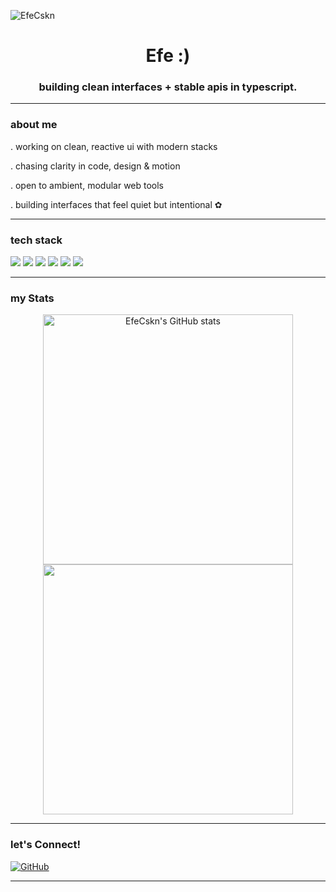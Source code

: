 <p align="left">
  <img src="https://komarev.com/ghpvc/?username=EfeCskn&label=Profile%20views&color=0e75b6&style=flat" alt="EfeCskn" />
</p>

<h1 align="center">Efe :)</h1>
<h3 align="center">building clean interfaces + stable apis in typescript.</h3>

---

### about me

. working on clean, reactive ui with modern stacks

. chasing clarity in code, design & motion

. open to ambient, modular web tools

. building interfaces that feel quiet but intentional ✿

---

### tech stack

<p align="left">
  <img src="https://img.shields.io/badge/-HTML5-E34F26?style=for-the-badge&logo=html5&logoColor=white" />
  <img src="https://img.shields.io/badge/-CSS3-1572B6?style=for-the-badge&logo=css3" />
  <img src="https://img.shields.io/badge/-JavaScript-F7DF1E?style=for-the-badge&logo=javascript&logoColor=black" />
  <img src="https://img.shields.io/badge/-React-61DAFB?style=for-the-badge&logo=react&logoColor=black" />
  <img src="https://img.shields.io/badge/-Tailwind_CSS-38B2AC?style=for-the-badge&logo=tailwind-css&logoColor=white" />
  <img src="https://img.shields.io/badge/-Git-F05032?style=for-the-badge&logo=git&logoColor=white" />
</p>

---

### my Stats

<p align="center">
  <img src="https://github-readme-stats.vercel.app/api?username=EfeCskn&show_icons=true&theme=radical" alt="EfeCskn's GitHub stats" width="400"/>
  <img src="https://github-readme-streak-stats.herokuapp.com?user=EfeCskn&theme=radical&hide_border=true" width="400"/>
</p>

---

### let's Connect!

<p align="left">
  <a href="https://github.com/EfeCskn" target="_blank">
    <img alt="GitHub" src="https://img.shields.io/badge/GitHub-100000?style=for-the-badge&logo=github&logoColor=white" />
  </a>
</p>

---
